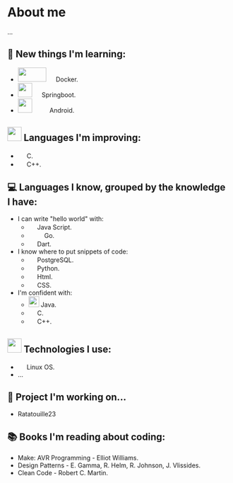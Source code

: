 # About me
...
<!-- **paoloCammardella/paoloCammardella** is a ✨ _special_ ✨ repository because its `README.md` (this file) appears on your GitHub profile.-->
## 🔭 New things I'm learning:
  - <img src=https://uncommonsolutions.com/wp-content/uploads/2018/12/Microsoft-Docker-logo.png width="64" height="32" /> &emsp;  Docker.
  - <img src=https://www.vhv.rs/dpng/d/458-4589658_spring-framework-logo-spring-boot-png-transparent-png.png width="32" height="32" /> &emsp; Springboot.
  - <img src=https://upload.wikimedia.org/wikipedia/commons/thumb/6/64/Android_logo_2019_%28stacked%29.svg/687px-Android_logo_2019_%28stacked%29.svg.png width="32" height="32"/> &emsp; &emsp; Android.
 
## <img src=https://github.githubassets.com/images/icons/emoji/unicode/1f9e0.png width="32" height="32"/> Languages I'm improving:
  - <img src=https://camo.githubusercontent.com/67704b43eaee79d5db2e0ac9b288ca2eda7f8cdaaadce80ce77d44f8d08d3d95/68747470733a2f2f70726f66696c696e61746f722e7269736861762e6465762f736b696c6c732d6173736574732f632d6f726967696e616c2e737667 width="16" height="16"/> C.
  - <img src=https://camo.githubusercontent.com/716c20f454fef17485712c6bfda0f6343ac75983a673228c59aa3bf4076c9f99/68747470733a2f2f70726f66696c696e61746f722e7269736861762e6465762f736b696c6c732d6173736574732f63706c7573706c75732d6f726967696e616c2e737667 width="16" height="16" /> C++.

## :computer: Languages I know, grouped by the knowledge I have:
  - I can write "hello world" with:
    -  <img src=https://camo.githubusercontent.com/7a2b6137fa6818b1c85f86347a6b4a75ee52681d4a190c506df972e3c5459980/68747470733a2f2f70726f66696c696e61746f722e7269736861762e6465762f736b696c6c732d6173736574732f6a6176617363726970742d6f726967696e616c2e737667 width="16" height="16"/> Java Script.
    - <img src=https://upload.wikimedia.org/wikipedia/commons/thumb/0/05/Go_Logo_Blue.svg/1280px-Go_Logo_Blue.svg.png width="32" height="16" /> Go.
    - <img src=https://user-images.githubusercontent.com/48450313/161332873-f1db71be-4aea-468a-b24f-f11d4012b5f7.png width="16" height="16"/> Dart.
  - I know where to put snippets of code:
    - <img src=https://camo.githubusercontent.com/ddc853c2f9e0dc4538d5f3500880e557ab03f9ea8050b5152d0ef61d042f7d01/68747470733a2f2f70726f66696c696e61746f722e7269736861762e6465762f736b696c6c732d6173736574732f706f737467726573716c2d6f726967696e616c2d776f72646d61726b2e737667 width="16" height="16" /> PostgreSQL. 
    - <img src=https://camo.githubusercontent.com/d10e5aa8ba67f1eb109da4e98cd75adfa42df2e6019f8222cfa14c0088ac674d/68747470733a2f2f70726f66696c696e61746f722e7269736861762e6465762f736b696c6c732d6173736574732f707974686f6e2d6f726967696e616c2e737667 width="16" height="16" /> Python.
    - <img src=https://camo.githubusercontent.com/bfa71fe5e1eb3ca57a7e4ef9c6b2ca21414c4fdab27ac6861e211e7cfe8f7d9f/68747470733a2f2f70726f66696c696e61746f722e7269736861762e6465762f736b696c6c732d6173736574732f68746d6c352d6f726967696e616c2d776f72646d61726b2e737667 width="16" height="16" /> Html.
    - <img src=https://camo.githubusercontent.com/1f14c9c472b21cf8790a4fb6914be3a3181e957ecc2b397775f06a989d20cb37/68747470733a2f2f70726f66696c696e61746f722e7269736861762e6465762f736b696c6c732d6173736574732f637373332d6f726967696e616c2d776f72646d61726b2e737667 width="16" height="16" /> CSS.
  - I'm confident with:
    - <img src=https://camo.githubusercontent.com/075657b384358f918d473ef7fbb24c213dbd1d43058ae2ac2134731d614ca870/68747470733a2f2f70726f66696c696e61746f722e7269736861762e6465762f736b696c6c732d6173736574732f6a6176612d6f726967696e616c2d776f72646d61726b2e737667 width="24" height="24" /> Java.
    - <img src=https://camo.githubusercontent.com/67704b43eaee79d5db2e0ac9b288ca2eda7f8cdaaadce80ce77d44f8d08d3d95/68747470733a2f2f70726f66696c696e61746f722e7269736861762e6465762f736b696c6c732d6173736574732f632d6f726967696e616c2e737667 width="16" height="16"/> C.
    - <img src=https://camo.githubusercontent.com/716c20f454fef17485712c6bfda0f6343ac75983a673228c59aa3bf4076c9f99/68747470733a2f2f70726f66696c696e61746f722e7269736861762e6465762f736b696c6c732d6173736574732f63706c7573706c75732d6f726967696e616c2e737667 width="16" height="16" /> C++.
## <img src=https://user-images.githubusercontent.com/48450313/161340484-ed1141ec-8f22-41ba-ad6b-ac3c5018a7ec.png width="32" height="32" /> Technologies I use:
   - <img src=https://camo.githubusercontent.com/0d57a1013ca687b2df81dc1652bf33293b0d9e43d4745d7e70f33b0c79fef474/68747470733a2f2f70726f66696c696e61746f722e7269736861762e6465762f736b696c6c732d6173736574732f6c696e75782d6f726967696e616c2e737667 width="16" height="16" /> Linux OS.
   - ...
## 💬 Project I'm working on...
  - Ratatouille23
## :books: Books I'm reading about coding:
  - Make: AVR Programming - Elliot Williams.
  - Design Patterns - E. Gamma, R. Helm, R. Johnson, J. Vlissides.
  - Clean Code - Robert C. Martin.
